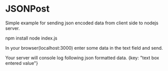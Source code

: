 # JSONPost
Simple example for sending json encoded data from client side to nodejs server.

npm install
node index.js

In your browser(localhost:3000) enter some data in the text field and send.

Your server will console log following json formatted data.
{key: "text box entered value"}
